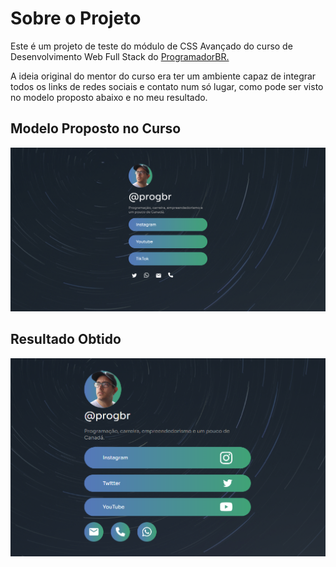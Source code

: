 <h1>Sobre o Projeto</h1>

<p>Este é um projeto de teste do módulo de CSS Avançado do curso de Desenvolvimento Web Full Stack do <a target="_blank" href="https://programadorbr.com/">ProgramadorBR.</a></p>

<p>A ideia original do mentor do curso era ter um ambiente capaz de integrar todos os links de redes sociais e contato num só lugar, como pode ser visto no modelo proposto abaixo e no meu resultado.</p>

<h2>Modelo Proposto no Curso</h2>

<img src="./modelo_projeto_social+link.png">

<h2>Resultado Obtido</h2>

<img src="./ProgBr.png">
